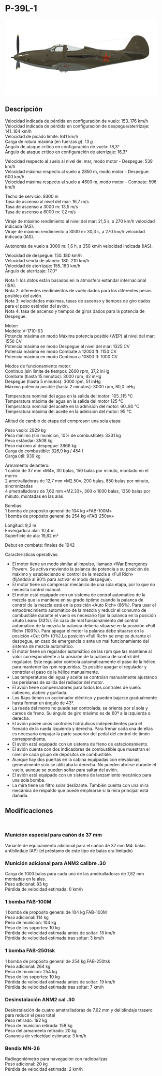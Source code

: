 # P-39L-1  
  
![p39l1](../images/p39l1.png)  
  
## Descripción  
  
Velocidad indicada de pérdida en configuración de vuelo: 153..176 km/h  
Velocidad indicada de pérdida en configuración de despegue/aterrizaje: 141..164 km/h  
Velocidad de picado límite: 841 km/h  
Carga de rotura máxima (en fuerzas <i>g</i>): 13 <i>g</i>  
Ángulo de ataque crítico en configuración de vuelo: 18,3°  
Ángulo de ataque crítico en configuración de aterrizaje: 16,3°  
  
Velocidad respecto al suelo al nivel del mar, modo motor - Despegue: 539 km/h  
Velocidad máxima respecto al suelo a 2850 m, modo motor - Despegue: 600 km/h  
Velocidad máxima respecto al suelo a 4600 m, modo motor - Combate: 596 km/h  
  
Techo de servicio: 9300 m  
Tasa de ascenso al nivel del mar: 16,7 m/s  
Tasa de ascenso a 3000 m: 13,5 m/s  
Tasa de ascenso a 6000 m: 7,2 m/s  
  
Viraje de máximo rendimiento al nivel del mar: 21,5 s, a 270 km/h velocidad indicada (IAS).  
Viraje de máximo rendimiento a 3000 m: 30,3 s, a 270 km/h velocidad indicada (IAS).  
  
Autonomía de vuelo a 3000 m: 1,6 h, a 350 km/h velocidad indicada (IAS).  
  
Velocidad de despegue: 150..180 km/h  
Velocidad senda de planeo: 180..210 km/h  
Velocidad de aterrizaje: 155..160 km/h  
Ángulo de aterrizaje: 17,0°  
  
Nota 1: los datos están basados en la atmósfera estándar internacional (ISA).  
Nota 2: diferentes rendimientos de vuelo dados para los diferentes pesos posibles del avión.  
Nota 3: velocidades máximas, tasas de ascenso y tiempos de giro dados para el peso estándar del avión.  
Nota 4: tasa de ascenso y tiempos de giros dados para la potencia de Despegue.  
  
Motor:  
Modelo: V-1710-63  
Potencia máxima en modo Máxima potencia posible (WEP) al nivel del mar: 1550 CV  
Potencia máxima en modo Despegue al nivel del mar: 1325 CV  
Potencia máxima en modo Combate a 12000 ft: 1150 CV  
Potencia máxima en modo Continuo a 10800 ft: 1000 CV  
  
Modos de funcionamiento motor:  
Continuo (sin límite de tiempo): 2600 rpm, 37,2 inHg  
Combate (hasta 15 minutos): 3000 rpm, 42 inHg  
Despegue (hasta 5 minutos): 3000 rpm, 51 inHg  
Máxima potencia posible (hasta 2 minutos): 3000 rpm, 60,0 inHg  
  
Temperatura nominal del agua en la salida del motor: 105..115 °C  
Temperatura máxima del agua en la salida del motor 125 °C  
Temperatura nominal del aceite en la admisión del motor: 60..80 °C  
Temperatura máxima del aceite en la admisión del motor: 95 °C  
  
Altitud de cambio de etapa del compresor: una sola etapa  
  
Peso vacío: 2929 kg  
Peso mínimo (sin munición, 10% de combustible): 3331 kg  
Peso estándar: 3508 kg  
Peso máximo al despegue: 3868 kg  
Carga de combustible: 326,9 kg / 454 l  
Carga útil: 939 kg  
  
Armamento delantero:  
1 cañón de 37 mm «M4», 30 balas, 150 balas por minuto, montado en el morro  
2 ametralladoras de 12,7 mm «M2.50», 200 balas, 850 balas por minuto, sincronizadas  
4 ametralladoras de 7,62 mm «M2.30», 300 o 1000 balas, 1350 balas por minuto, montadas en las alas  
  
Bombas:  
1 bomba de propósito general de 104 kg «FAB-100M»  
1 bomba de propósito general de 254 kg «FAB-250sv»  
  
Longitud: 9,2 m  
Envergadura alar: 10,4 m  
Superficie de ala: 19,82 m²  
  
Debut en combate: finales de 1942  
  
Características operativas:  
- El motor tiene un modo similar al impulso, llamado «War Emergency Power». Se activa moviendo la palanca de potencia a su posición de máximo y estableciendo el control de la mezcla a «Full Rich» (fijándola al 90% para activar el modo despegue).  
- El motor tiene un compresor mecánico de una sola etapa, por lo que no necesita control manual.  
- El motor está equipado con un sistema de control automático de la mezcla que la mantiene en su grado óptimo cuando la palanca de control de la mezcla está en la posición «Auto Rich» (66%). Para usar el empobrecimiento automático de la mezcla y reducir el consumo de combustible durante el vuelo es necesario fijar la palanca en la posición «Auto Lean» (33%). En caso de mal funcionamiento del control automático de la mezcla la palanca debería situarse en la posición «Full Rich» (100%). Para apagar el motor la palanca debe situarse en la posición «Cut Off» (0%).La posición «Full Rich» se emplea durante el despegue, en caso de emergencia o ante un mal funcionamiento del sistema de mezcla automático.   
- El motor tiene un regulador automático de las rpm que las mantiene al valor correspondiente a la posición de la palanca de control del regulador. Este regulador controla automáticamente el paso de la hélice para mantener las rpm requeridas. Es posible apagar el regulador y controlar el paso de la hélice manualmente.  
- Las temperaturas del agua y aceite se controlan manualmente ajustando las persianas de salida del radiador del motor.  
- El avión tiene compensadores para todos los controles de vuelo: cabeceo, alabeo y guiñada.  
- Los flaps tienen un accionador eléctrico y pueden bajarse gradualmente hasta formar un ángulo de 43°.  
- La rueda del morro no puede ser controlada; se orienta por sí sola y carece de freno. Su ángulo de giro máximo es de 60º a la izquierda o derecha.  
- El avión posee unos controles hidráulicos independientes para el frenado de la rueda izquierda y derecha. Para frenar cada una de ellas es necesario empujar la parte superior del pedal del control de timón correspondiente.  
- El avión está equipado con un sistema de freno de estacionamiento.  
- El avión cuenta con dos indicadores de combustible que muestran el nivel de cada grupo de depósitos de combustible.  
- Aunque hay dos puertas en la cabina equipadas con elevalunas, generalmente solo se utilizaba la derecha. No pueden abrirse durante el vuelo, aunque se pueden soltar para saltar del avión.  
- El avión está equipado con un sistema de lanzamiento mecánico para una sola bomba.  
- La mira tiene un filtro solar deslizante. También cuenta con una mira mecánica de respaldo que puede emplearse si la mira principal está dañada.  
  
## Modificaciones  
  ﻿
  
### Munición especial para cañón de 37 mm  
  
Variante de equipamiento adicional para el cañón de 37 mm M4: balas antiblindaje (AP) (el préstamo de este tipo de balas era limitado)  ﻿
  
### Munición adicional para ANM2 calibre .30  
  
Carga de 1000 balas para cada una de las ametralladoras de 7,82 mm montadas en la alas.  
Peso adicional: 83 kg  
Pérdida de velocidad estimada: 0 km/h  ﻿
  
### 1 bomba FAB-100M  
  
1 bomba de propósito general de 104 kg FAB-100M  
Peso adicional: 114 kg  
Peso de munición: 104 kg  
Peso de los soportes: 10 kg  
Pérdida de velocidad estimada antes de soltar: 18 km/h  
Pérdida de velocidad estimada tras soltar: 3 km/h  ﻿
  
### 1 bomba FAB-250tsk  
  
1 bomba de propósito general de 254 kg FAB-250tsk  
Peso adicional: 264 kg  
Peso de munición: 254 kg  
Peso de los soportes: 10 kg  
Pérdida de velocidad estimada antes de soltar: 19 km/h  
Pérdida de velocidad estimada tras soltar: 7 km/h  ﻿
  
### Desinstalación ANM2 cal .30   
  
Desinstalación de cuatro ametralladoras de 7,62 mm y del blindaje trasero para reducir el peso total  
Peso retirado: 192 kg  
Peso de munición retirada: 158 kg  
Peso del armamento retirado: 20 kg  
Ganancia de velocidad estimada: 3 km/h  ﻿
  
### Bendix MN-26  
  
Radiogoniómetro para navegación con radiobalizas  
Peso adicional: 20 kg  
Pérdida de velocidad estimada: 2 km/h  